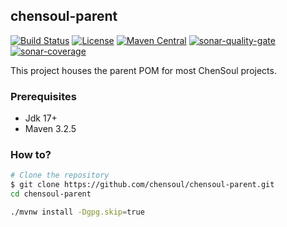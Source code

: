 ## chensoul-parent

[![Build Status](https://github.com/chensoul/chensoul-parent/actions/workflows/maven.yml/badge.svg)](https://github.com/chensoul/chensoul-parent/actions/workflows/maven.yml)
[![License](https://img.shields.io/badge/License-Apache%202.0-blue.svg)](https://opensource.org/licenses/Apache-2.0)
[![Maven Central](https://maven-badges.herokuapp.com/maven-central/com.chensoul/chensoul-parent/badge.svg)](https://maven-badges.herokuapp.com/maven-central/com.chensoul/chensoul-parent)
[![sonar-quality-gate](https://sonarcloud.io/api/project_badges/measure?project=chensoul-parent&metric=alert_status)](https://sonarcloud.io/dashboard?id=chensoul-parent) 
[![sonar-coverage](https://sonarcloud.io/api/project_badges/measure?project=chensoul-parent&metric=coverage)](https://sonarcloud.io/dashboard?id=chensoul-parent)

This project houses the parent POM for most ChenSoul projects.

### Prerequisites

- Jdk 17+
- Maven 3.2.5

### How to?

```bash
# Clone the repository
$ git clone https://github.com/chensoul/chensoul-parent.git
cd chensoul-parent

./mvnw install -Dgpg.skip=true
```